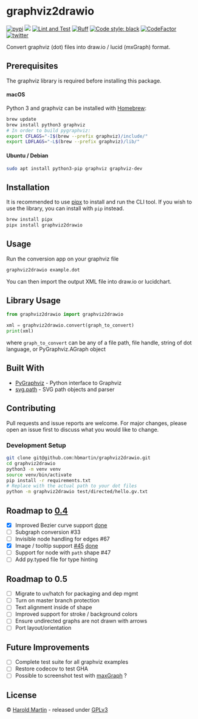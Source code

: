 # graphviz2drawio

<a href="https://pypi.org/project/graphviz2drawio/"><img src="https://img.shields.io/pypi/v/graphviz2drawio.svg" alt="pypi"></a>
<a href="https://pypi.python.org/pypi/graphviz2drawio/"><img src="https://img.shields.io/pypi/pyversions/graphviz2drawio.svg" /></a>
[![Lint and Test](https://github.com/hbmartin/graphviz2drawio/actions/workflows/lint.yml/badge.svg)](https://github.com/hbmartin/graphviz2drawio/actions/workflows/lint.yml)
[![Ruff](https://img.shields.io/endpoint?url=https://raw.githubusercontent.com/astral-sh/ruff/main/assets/badge/v2.json)](https://github.com/astral-sh/ruff)
[![Code style: black](https://img.shields.io/badge/🐧-black-000000.svg)](https://github.com/psf/black)
[![CodeFactor](https://www.codefactor.io/repository/github/hbmartin/graphviz2drawio/badge)](https://www.codefactor.io/repository/github/hbmartin/graphviz2drawio)
[![twitter](https://img.shields.io/badge/@hmartin-00aced.svg?logo=twitter&logoColor=black)](https://twitter.com/hmartin)


Convert graphviz (dot) files into draw.io / lucid (mxGraph) format.

## Prerequisites

The graphviz library is required before installing this package.

#### macOS
Python 3 and graphviz can be installed with [Homebrew](https://brew.sh/):

```bash
brew update
brew install python3 graphviz
# In order to build pygraphviz:
export CFLAGS="-I$(brew --prefix graphviz)/include/"                                                   
export LDFLAGS="-L$(brew --prefix graphviz)/lib/"
```

#### Ubuntu / Debian

```bash
sudo apt install python3-pip graphviz graphviz-dev
```

## Installation

It is recommended to use [pipx](https://pipx.pypa.io/stable/) to install and run the CLI tool. If you wish to use the library, you can install with `pip` instead.

```bash
brew install pipx
pipx install graphviz2drawio
```

## Usage
Run the conversion app on your graphviz file

```bash
graphviz2drawio example.dot
```
You can then import the output XML file into draw.io or lucidchart.

## Library Usage
```python
from graphviz2drawio import graphviz2drawio

xml = graphviz2drawio.convert(graph_to_convert)
print(xml)
```
where `graph_to_convert` can be any of a file path, file handle, string of dot language, or PyGraphviz.AGraph object

## Built With

* [PyGraphviz](http://pygraphviz.github.io/documentation/pygraphviz-1.4rc1/reference/index.html) - Python interface to Graphviz
* [svg.path](https://github.com/regebro/svg.path) - SVG path objects and parser


## Contributing

Pull requests and issue reports are welcome. For major changes, please open an issue first to discuss what you would like to change.

### Development Setup

```bash
git clone git@github.com:hbmartin/graphviz2drawio.git
cd graphviz2drawio
python3 -m venv venv
source venv/bin/activate
pip install -r requirements.txt
# Replace with the actual path to your dot files
python -m graphviz2drawio test/directed/hello.gv.txt
```

## Roadmap to [0.4](https://github.com/hbmartin/graphviz2drawio/milestone/2)
- [x] Improved Bezier curve support [done](https://github.com/hbmartin/graphviz2drawio/pull/81)
- [ ] Subgraph conversion #33
- [ ] Invisible node handling for edges #67
- [x] Image / tooltip support [#45](https://github.com/hbmartin/graphviz2drawio/issues/45) [done](https://github.com/hbmartin/graphviz2drawio/pull/82)
- [ ] Support for node with `path` shape #47
- [ ] Add py.typed file for type hinting

## Roadmap to 0.5
- [ ] Migrate to uv/hatch for packaging and dep mgmt
- [ ] Turn on master branch protection
- [ ] Text alignment inside of shape
- [ ] Improved support for stroke / background colors
- [ ] Ensure undirected graphs are not drawn with arrows
- [ ] Port layout/orientation

## Future Improvements
- [ ] Complete test suite for all graphviz examples
- [ ] Restore codecov to test GHA
- [ ] Possible to screenshot test with [maxGraph](https://github.com/maxGraph/maxGraph?tab=readme-ov-file) ?

## License

© [Harold Martin](https://www.linkedin.com/in/harold-martin-98526971/) - released under [GPLv3](LICENSE.md)

